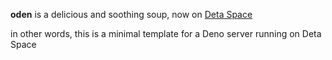 __oden__ is a delicious and soothing soup, now on [Deta Space](https://alpha.deta.space)

in other words, this is a minimal template for a Deno server running on Deta Space
